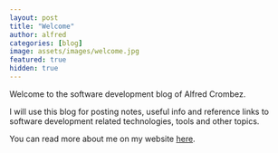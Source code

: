 ```yaml
---
layout: post
title: "Welcome"
author: alfred
categories: [blog]
image: assets/images/welcome.jpg
featured: true
hidden: true
---
```


Welcome to the software development blog of Alfred Crombez.

I will use this blog for posting notes, useful info and reference links to software development related technologies, tools and other topics.

You can read more about me on my website [here](https://www.goalfred.com/#/about/me).
